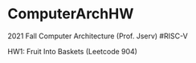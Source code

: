 # ComputerArchHW
2021 Fall Computer Architecture (Prof. Jserv) #RISC-V

HW1: Fruit Into Baskets (Leetcode 904)
